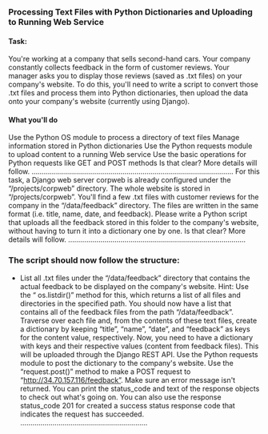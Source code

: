 ### Processing Text Files with Python Dictionaries and Uploading to Running Web Service
#### Task: 
You're working at a company that sells second-hand cars. Your company constantly collects feedback in the form of customer reviews. Your manager asks you to display those reviews (saved as .txt files) on your company's website. To do this, you'll need to write a script to convert those .txt files and process them into Python dictionaries, then upload the data onto your company's website (currently using Django).
#### What you'll do
Use the Python OS module to process a directory of text files
Manage information stored in Python dictionaries
Use the Python requests module to upload content to a running Web service
Use the basic operations for Python requests like GET and POST methods
Is that clear?
More details will follow.
……………………………………………………………………………………….
For this task, a Django web server corpweb is already configured under the “/projects/corpweb” directory.
The whole website is stored in “/projects/corpweb”.
You'll find a few .txt files with customer reviews for the company in the “/data/feedback” directory.
The files are written in the same format (i.e. title, name, date, and feedback).
Please write a Python script that uploads all the feedback stored in this folder to the company's website, without having to turn it into a dictionary one by one.
Is that clear?
More details will follow.
…………………………………………………………………………….

### The script should now follow the structure:

- List all .txt files under the “/data/feedback” directory that contains the actual feedback to be displayed on the company's website.
Hint: Use the  “ os.listdir()” method for this, which returns a list of all files and directories in the specified path.
You should now have a list that contains all of the feedback files from the path “/data/feedback”. Traverse over each file and, from the contents of these text files, create a dictionary by keeping “title”, “name”, “date”, and “feedback” as keys for the content value, respectively.
Now, you need to have a dictionary with keys and their respective values (content from feedback files). This will be uploaded through the Django REST API.
Use the Python requests module to post the dictionary to the company's website. Use the “request.post()” method to make a POST request to “http://34.70.157.116/feedback”. Make sure an error message isn't returned. You can print the status_code and text of the response objects to check out what's going on. You can also use the response status_code 201 for created a success status response code that indicates the request has succeeded.
………………………………………………………
